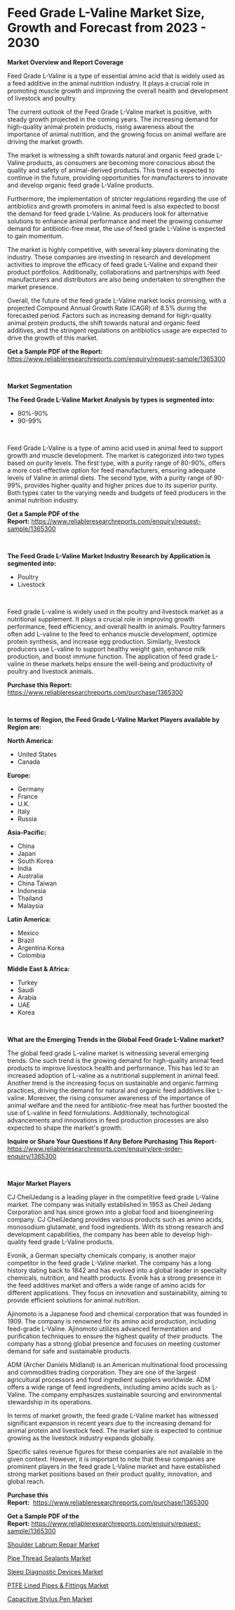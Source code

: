 <p><h1>Feed Grade L-Valine Market Size, Growth and Forecast from 2023 - 2030</h1></p><p><strong>Market Overview and Report Coverage</strong></p>
<p><p>Feed Grade L-Valine is a type of essential amino acid that is widely used as a feed additive in the animal nutrition industry. It plays a crucial role in promoting muscle growth and improving the overall health and development of livestock and poultry.</p><p>The current outlook of the Feed Grade L-Valine market is positive, with steady growth projected in the coming years. The increasing demand for high-quality animal protein products, rising awareness about the importance of animal nutrition, and the growing focus on animal welfare are driving the market growth.</p><p>The market is witnessing a shift towards natural and organic feed grade L-Valine products, as consumers are becoming more conscious about the quality and safety of animal-derived products. This trend is expected to continue in the future, providing opportunities for manufacturers to innovate and develop organic feed grade L-Valine products.</p><p>Furthermore, the implementation of stricter regulations regarding the use of antibiotics and growth promoters in animal feed is also expected to boost the demand for feed grade L-Valine. As producers look for alternative solutions to enhance animal performance and meet the growing consumer demand for antibiotic-free meat, the use of feed grade L-Valine is expected to gain momentum.</p><p>The market is highly competitive, with several key players dominating the industry. These companies are investing in research and development activities to improve the efficacy of feed grade L-Valine and expand their product portfolios. Additionally, collaborations and partnerships with feed manufacturers and distributors are also being undertaken to strengthen the market presence.</p><p>Overall, the future of the feed grade L-Valine market looks promising, with a projected Compound Annual Growth Rate (CAGR) of 8.5% during the forecasted period. Factors such as increasing demand for high-quality animal protein products, the shift towards natural and organic feed additives, and the stringent regulations on antibiotics usage are expected to drive the growth of this market.</p></p>
<p><strong>Get a Sample PDF of the Report:</strong> <a href="https://www.reliableresearchreports.com/enquiry/request-sample/1365300">https://www.reliableresearchreports.com/enquiry/request-sample/1365300</a></p>
<p>&nbsp;</p>
<p><strong>Market Segmentation</strong></p>
<p><strong>The Feed Grade L-Valine Market Analysis by types is segmented into:</strong></p>
<p><ul><li>80%-90%</li><li>90-99%</li></ul></p>
<p>&nbsp;</p>
<p><p>Feed Grade L-Valine is a type of amino acid used in animal feed to support growth and muscle development. The market is categorized into two types based on purity levels. The first type, with a purity range of 80-90%, offers a more cost-effective option for feed manufacturers, ensuring adequate levels of Valine in animal diets. The second type, with a purity range of 90-99%, provides higher quality and higher prices due to its superior purity. Both types cater to the varying needs and budgets of feed producers in the animal nutrition industry.</p></p>
<p><strong>Get a Sample PDF of the Report:</strong>&nbsp;<a href="https://www.reliableresearchreports.com/enquiry/request-sample/1365300">https://www.reliableresearchreports.com/enquiry/request-sample/1365300</a></p>
<p>&nbsp;</p>
<p><strong>The Feed Grade L-Valine Market Industry Research by Application is segmented into:</strong></p>
<p><ul><li>Poultry</li><li>Livestock</li></ul></p>
<p>&nbsp;</p>
<p><p>Feed grade L-valine is widely used in the poultry and livestock market as a nutritional supplement. It plays a crucial role in improving growth performance, feed efficiency, and overall health in animals. Poultry farmers often add L-valine to the feed to enhance muscle development, optimize protein synthesis, and increase egg production. Similarly, livestock producers use L-valine to support healthy weight gain, enhance milk production, and boost immune function. The application of feed grade L-valine in these markets helps ensure the well-being and productivity of poultry and livestock animals.</p></p>
<p><strong>Purchase this Report:</strong>&nbsp; <a href="https://www.reliableresearchreports.com/purchase/1365300">https://www.reliableresearchreports.com/purchase/1365300</a></p>
<p>&nbsp;</p>
<p><strong>In terms of Region, the Feed Grade L-Valine Market Players available by Region are:</strong></p>
<p>
    <p> <strong> North America: </strong>
        <ul>
            <li>United States</li>
            <li>Canada</li>
        </ul>
        </p> 
    <p> <strong> Europe: </strong>
        <ul>
            <li>Germany</li>
            <li>France</li>
            <li>U.K.</li>
            <li>Italy</li>
            <li>Russia</li>
        </ul>
        </p> 
    <p> <strong> Asia-Pacific: </strong>
        <ul>
            <li>China</li>
            <li>Japan</li>
            <li>South Korea</li>
            <li>India</li>
            <li>Australia</li>
            <li>China Taiwan</li>
            <li>Indonesia</li>
            <li>Thailand</li>
            <li>Malaysia</li>
        </ul>
        </p> 
    <p> <strong> Latin America: </strong>
        <ul>
            <li>Mexico</li>
            <li>Brazil</li>
            <li>Argentina Korea</li>
            <li>Colombia</li>
        </ul>
        </p> 
    <p> <strong> Middle East & Africa: </strong>
        <ul>
            <li>Turkey</li>
            <li>Saudi</li>
            <li>Arabia</li>
            <li>UAE</li>
            <li>Korea</li>
        </ul>
    </p>
    </p>
<p>&nbsp;</p>
<p><strong>What are the Emerging Trends in the Global Feed Grade L-Valine market?</strong></p>
<p><p>The global feed grade L-valine market is witnessing several emerging trends. One such trend is the growing demand for high-quality animal feed products to improve livestock health and performance. This has led to an increased adoption of L-valine as a nutritional supplement in animal feed. Another trend is the increasing focus on sustainable and organic farming practices, driving the demand for natural and organic feed additives like L-valine. Moreover, the rising consumer awareness of the importance of animal welfare and the need for antibiotic-free meat has further boosted the use of L-valine in feed formulations. Additionally, technological advancements and innovations in feed production processes are also expected to shape the market's growth.</p></p>
<p><strong>Inquire or Share Your Questions If Any Before Purchasing This Report</strong>- <a href="https://www.reliableresearchreports.com/enquiry/pre-order-enquiry/1365300">https://www.reliableresearchreports.com/enquiry/pre-order-enquiry/1365300</a></p>
<p>&nbsp;</p>
<p><strong>Major Market Players</strong></p>
<p><p>CJ CheilJedang is a leading player in the competitive feed grade L-Valine market. The company was initially established in 1953 as Cheil Jedang Corporation and has since grown into a global food and bioengineering company. CJ CheilJedang provides various products such as amino acids, monosodium glutamate, and food ingredients. With its strong research and development capabilities, the company has been able to develop high-quality feed grade L-Valine products.</p><p>Evonik, a German specialty chemicals company, is another major competitor in the feed grade L-Valine market. The company has a long history dating back to 1842 and has evolved into a global leader in specialty chemicals, nutrition, and health products. Evonik has a strong presence in the feed additives market and offers a wide range of amino acids for different applications. They focus on innovation and sustainability, aiming to provide efficient solutions for animal nutrition.</p><p>Ajinomoto is a Japanese food and chemical corporation that was founded in 1909. The company is renowned for its amino acid production, including feed-grade L-Valine. Ajinomoto utilizes advanced fermentation and purification techniques to ensure the highest quality of their products. The company has a strong global presence and focuses on meeting customer demand for safe and sustainable products.</p><p>ADM (Archer Daniels Midland) is an American multinational food processing and commodities trading corporation. They are one of the largest agricultural processors and food ingredient suppliers worldwide. ADM offers a wide range of feed ingredients, including amino acids such as L-Valine. The company emphasizes sustainable sourcing and environmental stewardship in its operations.</p><p>In terms of market growth, the feed grade L-Valine market has witnessed significant expansion in recent years due to the increasing demand for animal protein and livestock feed. The market size is expected to continue growing as the livestock industry expands globally.</p><p>Specific sales revenue figures for these companies are not available in the given context. However, it is important to note that these companies are prominent players in the feed grade L-Valine market and have established strong market positions based on their product quality, innovation, and global reach.</p></p>
<p><strong>Purchase this Report:</strong>&nbsp;&nbsp;<a href="https://www.reliableresearchreports.com/purchase/1365300">https://www.reliableresearchreports.com/purchase/1365300</a></p>
<p></p>
<p><strong>Get a Sample PDF of the Report:</strong>&nbsp;<a href="https://www.reliableresearchreports.com/enquiry/request-sample/1365300">https://www.reliableresearchreports.com/enquiry/request-sample/1365300</a></p>
<p><p><a href="https://medium.com/@joycelucas56/shoulder-labrum-repair-market-size-growth-forecast-2023-2030-04fbca0647f5">Shoulder Labrum Repair Market</a></p><p><a href="https://www.linkedin.com/pulse/pipe-thread-sealants-market-insights-players-forecast-wcdte/">Pipe Thread Sealants Market</a></p><p><a href="https://medium.com/@elyssablick/sleep-diagnostic-devices-market-size-cagr-trends-2024-2030-8e2282afbdf2">Sleep Diagnostic Devices Market</a></p><p><a href="https://www.linkedin.com/pulse/ptfe-lined-pipes-amp-fittings-market-research-report-unlocks-2mbvc/">PTFE Lined Pipes & Fittings Market</a></p><p><a href="https://www.linkedin.com/pulse/capacitive-stylus-pen-market-size-growth-forecast-from-2023-guwhc/">Capacitive Stylus Pen Market</a></p></p>